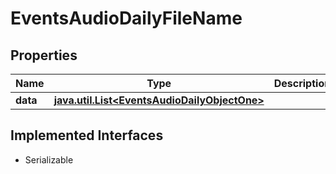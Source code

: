 

# EventsAudioDailyFileName


## Properties

Name | Type | Description | Notes
------------ | ------------- | ------------- | -------------
**data** | [**java.util.List&lt;EventsAudioDailyObjectOne&gt;**](EventsAudioDailyObjectOne.md) |  |  [optional]


## Implemented Interfaces

* Serializable


